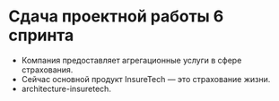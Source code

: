 # Сдача проектной работы 6 спринта

 - Компания предоставляет агрегационные услуги в сфере страхования.
 - Сейчас основной продукт InsureTech — это страхование жизни.
 - architecture-insuretech.

